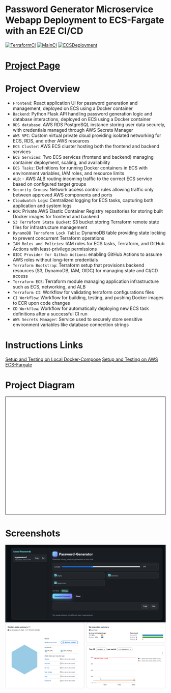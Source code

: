 # Password Generator Microservice Webapp Deployment to ECS-Fargate with an E2E CI/CD
[![TerraformCI](https://github.com/s1natex/Docker_evo/actions/workflows/terraform-ci.yml/badge.svg)](https://github.com/s1natex/Docker_evo/actions/workflows/terraform-ci.yml)
[![MainCI](https://github.com/s1natex/Docker_evo/actions/workflows/main-ci.yml/badge.svg)](https://github.com/s1natex/Docker_evo/actions/workflows/main-ci.yml)
[![ECSDeployment](https://github.com/s1natex/Docker_evo/actions/workflows/cd.yml/badge.svg)](https://github.com/s1natex/Docker_evo/actions/workflows/cd.yml)
# [Project Page](https://roadmap.sh/projects/basic-dockerfile)
# Project Overview
- `Frontend`: React application UI for password generation and management, deployed on ECS using a Docker container
- `Backend`: Python Flask API handling password generation logic and database interactions, deployed on ECS using a Docker container
- `RDS database`: AWS RDS PostgreSQL instance storing user data securely, with credentials managed through AWS Secrets Manager
- `AWS VPC`: Custom virtual private cloud providing isolated networking for ECS, RDS, and other AWS resources
- `ECS Cluster`: AWS ECS cluster hosting both the frontend and backend services
- `ECS Services`: Two ECS services (frontend and backend) managing container deployment, scaling, and availability
- `ECS Tasks`: Definitions for running Docker containers in ECS with environment variables, IAM roles, and resource limits
- `ALB`: - AWS ALB routing incoming traffic to the correct ECS service based on configured target groups
- `Security Groups`: Network access control rules allowing traffic only between approved AWS components and ports
- `Cloudwatch Logs`: Centralized logging for ECS tasks, capturing both application and system logs
- `ECR`: Private AWS Elastic Container Registry repositories for storing built Docker images for frontend and backend
- `S3 Terraform State Bucket`: S3 bucket storing Terraform remote state files for infrastructure management
- `DynamoDB Terraform Lock Table`: DynamoDB table providing state locking to prevent concurrent Terraform operations
- `IAM Roles and Policies`: IAM roles for ECS tasks, Terraform, and GitHub Actions with least-privilege permissions
- `OIDC Provider for Github Actions`: enabling GitHub Actions to assume AWS roles without long-term credentials
- `Terraform Bootstrap`: Terraform setup that provisions backend resources (S3, DynamoDB, IAM, OIDC) for managing state and CI/CD access
- `Terraform ECS`: Terraform module managing application infrastructure such as ECS, networking, and ALB
- `Terraform CI`: Workflow for validating terraform configurations files
- `CI Workflow`: Workflow for building, testing, and pushing Docker images to ECR upon code changes
- `CD Workflow`: Workflow for automatically deploying new ECS task definitions after a successful CI run
- `AWS Secrets Manager`: Service used to securely store sensitive environment variables like database connection strings
# Instructions Links
[Setup and Testing on Local Docker-Compose](./docs/compose-deploy-test-clean.md)
[Setup and Testing on AWS ECS-Fargate](./docs/aws-ecs-startup.md)
# Project Diagram
![ProjectDiagram](./docs/media/projectdiagram.drawio.png)
# Screenshots
![Frontend](./docs/media/frontend.png)
![ContainerInsights](./docs/media/containerinsights.png)
